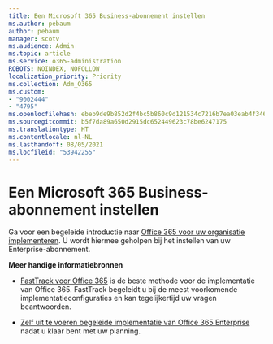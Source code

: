 ```yaml
---
title: Een Microsoft 365 Business-abonnement instellen
ms.author: pebaum
author: pebaum
manager: scotv
ms.audience: Admin
ms.topic: article
ms.service: o365-administration
ROBOTS: NOINDEX, NOFOLLOW
localization_priority: Priority
ms.collection: Adm_O365
ms.custom:
- "9002444"
- "4795"
ms.openlocfilehash: ebeb9de9b852d2f4bc5b860c9d121534c7216b7ea03eab4f346691bcdaf5b562
ms.sourcegitcommit: b5f7da89a650d2915dc652449623c78be6247175
ms.translationtype: HT
ms.contentlocale: nl-NL
ms.lasthandoff: 08/05/2021
ms.locfileid: "53942255"
---
```

# <a name="set-up-a-microsoft-365-business-subscription"></a>Een Microsoft 365 Business-abonnement instellen

Ga voor een begeleide introductie naar [Office 365 voor uw organisatie implementeren](https://docs.microsoft.com/office365/enterprise/setup-overview-for-enterprises). U wordt hiermee geholpen bij het instellen van uw Enterprise-abonnement.

**Meer handige informatiebronnen**

- [FastTrack voor Office 365](https://docs.microsoft.com/fasttrack/O365-fasttrack-benefit-for-office-365) is de beste methode voor de implementatie van Office 365. FastTrack begeleidt u bij de meest voorkomende implementatieconfiguraties en kan tegelijkertijd uw vragen beantwoorden. 

- [Zelf uit te voeren begeleide implementatie van Office 365 Enterprise](https://docs.microsoft.com/office365/enterprise/setup-overview-for-enterprises#do-it-yourself-guided-deployment-of-office-365-enterprise) nadat u klaar bent met uw planning. 
